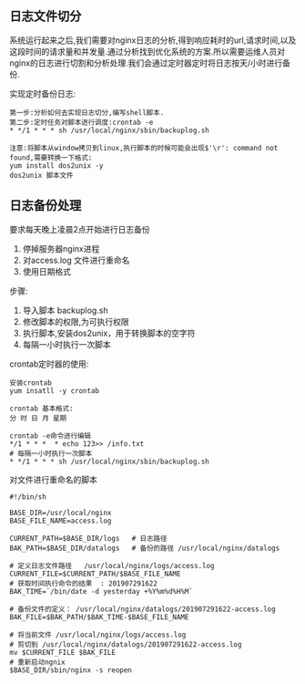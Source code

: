 
## 日志文件切分
系统运行起来之后,我们需要对nginx日志的分析,得到响应耗时的url,请求时间,以及这段时间的请求量和并发量.通过分析找到优化系统的方案.所以需要运维人员对nginx的日志进行切割和分析处理.我们会通过定时器定时将日志按天/小时进行备份.

实现定时备份日志:
```
第一步:分析如何去实现日志切分,编写shell脚本.
第二步:定时任务对脚本进行调度:crontab -e
* */1 * * * sh /usr/local/nginx/sbin/backuplog.sh

注意:将脚本从window拷贝到linux,执行脚本的时候可能会出现$'\r': command not found,需要转换一下格式:
yum install dos2unix -y
dos2unix 脚本文件
```


## 日志备份处理
要求每天晚上凌晨2点开始进行日志备份
1. 停掉服务器nginx进程
2. 对access.log 文件进行重命名
3. 使用日期格式

步骤:
1. 导入脚本 backuplog.sh
2. 修改脚本的权限,为可执行权限
3. 执行脚本,安装dos2unix，用于转换脚本的空字符
4. 每隔一小时执行一次脚本


crontab定时器的使用:

```shell
安装crontab
yum insatll -y crontab

crontab 基本格式:
分 时 日 月 星期

crontab -e命令进行编辑
*/1 * * *  * echo 123>> /info.txt
# 每隔一小时执行一次脚本
* */1 * * * sh /usr/local/nginx/sbin/backuplog.sh
```

对文件进行重命名的脚本
```shell
#!/bin/sh

BASE_DIR=/usr/local/nginx  
BASE_FILE_NAME=access.log

CURRENT_PATH=$BASE_DIR/logs   # 日志路径
BAK_PATH=$BASE_DIR/datalogs   # 备份的路径 /usr/local/nginx/datalogs

# 定义日志文件路径   /usr/local/nginx/logs/access.log
CURRENT_FILE=$CURRENT_PATH/$BASE_FILE_NAME
# 获取时间执行命令的结果  : 201907291622
BAK_TIME=`/bin/date -d yesterday +%Y%m%d%H%M`

# 备份文件的定义： /usr/local/nginx/datalogs/201907291622-access.log
BAK_FILE=$BAK_PATH/$BAK_TIME-$BASE_FILE_NAME

# 将当前文件 /usr/local/nginx/logs/access.log
# 剪切到 /usr/local/nginx/datalogs/201907291622-access.log
mv $CURRENT_FILE $BAK_FILE
# 重新启动ngnix
$BASE_DIR/sbin/nginx -s reopen
```
